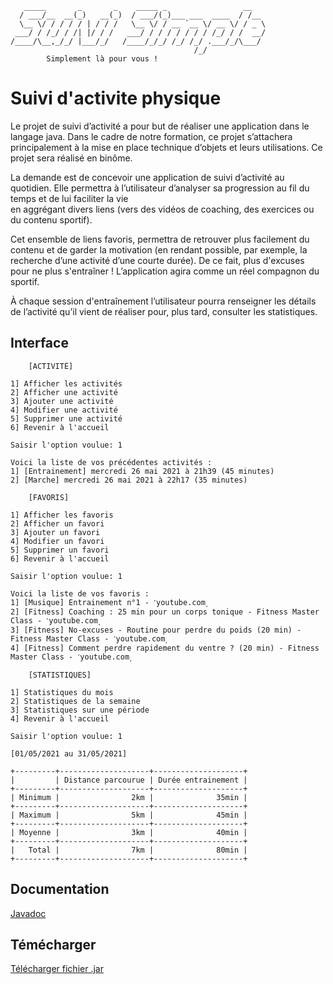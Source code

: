 ```
   _____       _       _    _____ _                 __   
  / ___/__  __(_)   __(_)  / ___/(_)___ ___  ____  / /__ 
  \__ \/ / / / / | / / /   \__ \/ / __ `__ \/ __ \/ / _ \
 ___/ / /_/ / /| |/ / /   ___/ / / / / / / / /_/ / /  __/
/____/\__,_/_/ |___/_/   /____/_/_/ /_/ /_/ .___/_/\___/ 
                                         /_/             
		Simplement là pour vous !
```

# Suivi d'activite physique

Le projet de suivi d’activité a pour but de réaliser une application dans le langage java. Dans le cadre de notre formation, ce projet s’attachera principalement à la mise en place technique d’objets et leurs utilisations. Ce projet sera réalisé en binôme.

La demande est de concevoir une application de suivi d’activité au quotidien. Elle permettra à l’utilisateur d’analyser sa progression au fil du temps et de lui faciliter la vie  
en aggrégant divers liens (vers des vidéos de coaching, des exercices ou du contenu sportif). 

Cet ensemble de liens favoris, permettra de retrouver plus facilement du contenu et de garder la motivation (en rendant possible, par exemple, la recherche d’une activité d’une courte durée). De ce fait, plus d'excuses pour ne plus s'entraîner ! L’application agira comme un réel compagnon du sportif. 

À chaque session d'entraînement l’utilisateur pourra renseigner les détails de l’activité qu’il vient de réaliser pour, plus tard, consulter les statistiques.

## Interface

```
	[ACTIVITÉ]

1] Afficher les activités
2] Afficher une activité
3] Ajouter une activité
4] Modifier une activité
5] Supprimer une activité
6] Revenir à l'accueil

Saisir l'option voulue: 1

Voici la liste de vos précédentes activités :
1] [Entrainement] mercredi 26 mai 2021 à 21h39 (45 minutes)
2] [Marche] mercredi 26 mai 2021 à 22h17 (35 minutes)
```

```
	[FAVORIS]

1] Afficher les favoris
2] Afficher un favori
3] Ajouter un favori
4] Modifier un favori
5] Supprimer un favori
6] Revenir à l'accueil

Saisir l'option voulue: 1

Voici la liste de vos favoris :
1] [Musique] Entrainement n°1 - ˹youtube.com˼
2] [Fitness] Coaching : 25 min pour un corps tonique - Fitness Master Class - ˹youtube.com˼
3] [Fitness] No-excuses - Routine pour perdre du poids (20 min) - Fitness Master Class - ˹youtube.com˼
4] [Fitness] Comment perdre rapidement du ventre ? (20 min) - Fitness Master Class - ˹youtube.com˼
```

```
	[STATISTIQUES]

1] Statistiques du mois
2] Statistiques de la semaine
3] Statistiques sur une période
4] Revenir à l'accueil

Saisir l'option voulue: 1

[01/05/2021 au 31/05/2021]

+---------+--------------------+--------------------+
|         | Distance parcourue | Durée entrainement |
+---------+--------------------+--------------------+
| Minimum |                2km |              35min |
+---------+--------------------+--------------------+
| Maximum |                5km |              45min |
+---------+--------------------+--------------------+
| Moyenne |                3km |              40min |
+---------+--------------------+--------------------+
|   Total |                7km |              80min |
+---------+--------------------+--------------------+
```

## Documentation

[Javadoc](https://glichou.github.io/SuiviActivitePhysique)

## Témécharger

[Télécharger fichier .jar](https://github.com/glichou/SuiviActivitePhysique/releases/latest)